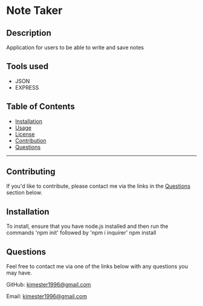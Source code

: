 # Note Taker

  
  ## Description 
  Application for users to be able to write and save notes 
 ## Tools used
 - JSON
 - EXPRESS 

  ## Table of Contents
  * [Installation](#installation)
  * [Usage](#usage)
  * [License](#license)
  * [Contribution](#contribution)
  * [Questions](#questions)

  ---

  ## Contributing
  If you'd like to contribute, please contact me via the links in the [Questions](#questions) section below.
  

  ## Installation
  
  To install, ensure that you have node.js installed and then run the commands 'npm init' followed by 'npm i inquirer'
   npm install
  
  ## Questions
        
  Feel free to contact me via one of the links below with any questions you may have.

  GitHub: [kimester1996@gmail.com](https://github.com/kimester1996@gmail.com)

  Email: [kimester1996@gmail.com](mailto:kimester1996@gmail.com)

